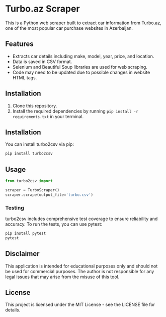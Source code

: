 Turbo.az Scraper
================

This is a Python web scraper built to extract car information from Turbo.az, one of the most popular car purchase websites in Azerbaijan. 

Features
--------

-   Extracts car details including make, model, year, price, and location.
-   Data is saved in CSV format.
-   Selenium and Beautiful Soup libraries are used for web scraping.
-   Code may need to be updated due to possible changes in website HTML tags.

Installation
------------

1.  Clone this repository.
2.  Install the required dependencies by running `pip install -r requirements.txt` in your terminal.

Installation
----------

You can install turbo2csv via pip:

```bash
pip install turbo2csv
```

Usage
----------
```py
from turbo2csv import   

scraper = TurboScraper()
scraper.scrape(output_file='turbo.csv')

```


### Testing

turbo2csv includes comprehensive test coverage to ensure reliability and accuracy. To run the tests, you can use pytest:

```bash
pip install pytest
pytest
```

Disclaimer
----------

This application is intended for educational purposes only and should not be used for commercial purposes. The author is not responsible for any legal issues that may arise from the misuse of this tool.

License
-------

This project is licensed under the MIT License - see the LICENSE file for details.
